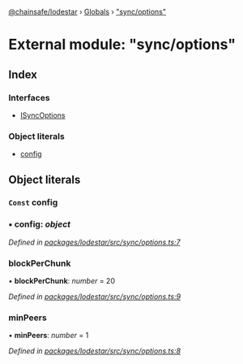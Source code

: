 [@chainsafe/lodestar](../README.md) › [Globals](../globals.md) › ["sync/options"](_sync_options_.md)

# External module: "sync/options"

## Index

### Interfaces

* [ISyncOptions](../interfaces/_sync_options_.isyncoptions.md)

### Object literals

* [config](_sync_options_.md#const-config)

## Object literals

### `Const` config

### ▪ **config**: *object*

*Defined in [packages/lodestar/src/sync/options.ts:7](https://github.com/ChainSafe/lodestar/blob/aa20a3bfb/packages/lodestar/src/sync/options.ts#L7)*

###  blockPerChunk

• **blockPerChunk**: *number* = 20

*Defined in [packages/lodestar/src/sync/options.ts:9](https://github.com/ChainSafe/lodestar/blob/aa20a3bfb/packages/lodestar/src/sync/options.ts#L9)*

###  minPeers

• **minPeers**: *number* = 1

*Defined in [packages/lodestar/src/sync/options.ts:8](https://github.com/ChainSafe/lodestar/blob/aa20a3bfb/packages/lodestar/src/sync/options.ts#L8)*

